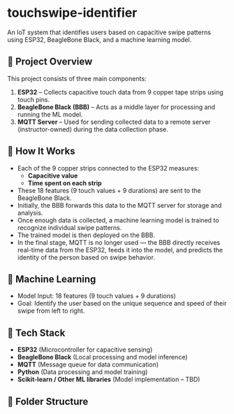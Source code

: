 # touchswipe-identifier

An IoT system that identifies users based on capacitive swipe patterns using ESP32, BeagleBone Black, and a machine learning model.

## 📌 Project Overview

This project consists of three main components:

1. **ESP32** – Collects capacitive touch data from 9 copper tape strips using touch pins.
2. **BeagleBone Black (BBB)** – Acts as a middle layer for processing and running the ML model.
3. **MQTT Server** – Used for sending collected data to a remote server (instructor-owned) during the data collection phase.

## 🔧 How It Works

- Each of the 9 copper strips connected to the ESP32 measures:
  - **Capacitive value**
  - **Time spent on each strip**
- These 18 features (9 touch values + 9 durations) are sent to the BeagleBone Black.
- Initially, the BBB forwards this data to the MQTT server for storage and analysis.
- Once enough data is collected, a machine learning model is trained to recognize individual swipe patterns.
- The trained model is then deployed on the BBB.
- In the final stage, MQTT is no longer used — the BBB directly receives real-time data from the ESP32, feeds it into the model, and predicts the identity of the person based on swipe behavior.

## 🧠 Machine Learning

- Model Input: 18 features (9 touch values + 9 durations)
- Goal: Identify the user based on the unique sequence and speed of their swipe from left to right.

## 🚀 Tech Stack

- **ESP32** (Microcontroller for capacitive sensing)
- **BeagleBone Black** (Local processing and model inference)
- **MQTT** (Message queue for data communication)
- **Python** (Data processing and model training)
- **Scikit-learn / Other ML libraries** (Model implementation – TBD)

## 📁 Folder Structure

